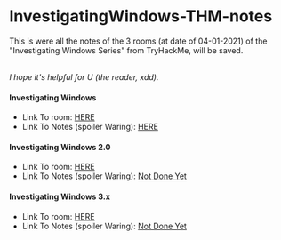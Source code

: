 #  InvestigatingWindows-THM-notes
  
<p>
  This is were all the notes of the 3 rooms (at date of 04-01-2021)
  of the "Investigating Windows Series" 
  from TryHackMe, will be saved.
</p>  

</br>
<em stile="font-style: italic;">  
  I hope it's helpful for U (the reader, xdd).
</em>
  
  
<h4>
  Investigating Windows
</h4>

<ul>
  <li>
    Link To room: <a href="https://tryhackme.com/room/investigatingwindows">HERE</a>
  </li>
  <li>
    Link To Notes (spoiler Waring): <a href="https://github.com/Technopy311/InvestigatingWindows-THM-notes/blob/5d20592a45dd85bb1978af487057c1c1b61c05c5/Room1/notes.txt">HERE</a>
  </li>
</ul>


<h4>
  Investigating Windows 2.0
</h4>

<ul>
  <li>
    Link To room: <a href="https://tryhackme.com/room/investigatingwindows2">HERE</a>
  </li>
  <li>
    Link To Notes (spoiler Waring): <a href="#">Not Done Yet</a>
  </li>
</ul>

<h4>
  Investigating Windows 3.x
</h4>

<ul>
  <li>
    Link To room: <a href="https://tryhackme.com/room/investigatingwindows3">HERE</a>
  </li>
  <li>
    Link To Notes (spoiler Waring): <a href="#">Not Done Yet</a>
  </li>
</ul>
